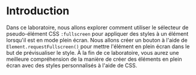 # Introduction

Dans ce laboratoire, nous allons explorer comment utiliser le sélecteur de pseudo-élément CSS `:fullscreen` pour appliquer des styles à un élément lorsqu'il est en mode plein écran. Nous allons créer un bouton à l'aide de `Element.requestFullscreen()` pour mettre l'élément en plein écran dans le but de prévisualiser le style. À la fin de ce laboratoire, vous aurez une meilleure compréhension de la manière de créer des éléments en plein écran avec des styles personnalisés à l'aide de CSS.
